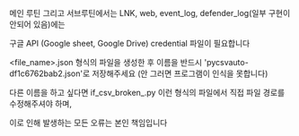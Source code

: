 메인 루틴 그리고 서브루틴에서는 LNK, web, event_log, defender_log(일부 구현이 안되어 있음)에는 

구글 API (Google sheet, Google Drive) credential 파일이 필요합니다

<file_name>.json 형식의 파일을 생성한 후 이름을 반드시 'pycsvauto-df1c6762bab2.json'로 저장해주세요 (안 그러면 프로그램이 인식을 못합니다)

다른 이름을 하고 싶다면 if_csv_broken_<name>.py 이런 형식의 파일에서 직접 파일 경로를 수정해주셔야 하며, 

이로 인해 발생하는 모든 오류는 본인 책임입니다

